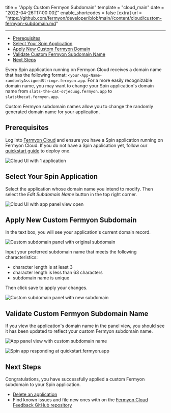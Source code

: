 title = "Apply Custom Fermyon Subdomain"
template = "cloud_main"
date = "2022-04-26T17:00:00Z"
enable_shortcodes = false
[extra]
url = "https://github.com/fermyon/developer/blob/main//content/cloud/custom-fermyon-subdomain.md"

---

- [Prerequisites](#prerequisites)
- [Select Your Spin Application](#select-your-spin-application)
- [Apply New Custom Fermyon Domain](#apply-new-custom-fermyon-domain)
- [Validate Custom Fermyon Subdomain Name](#validate-custom-fermyon-subdomain-name)
- [Next Steps](#next-steps)

Every Spin application running on Fermyon Cloud receives a domain name that has the following format: `<your-App-Name-randomlyAssignedString>.fermyon.app`. For a more easily recognizable domain name, you may want to change your Spin application's domain name from `slats-the-cat-o7jecuug.fermyon.app` to `slatsthecat.fermyon.app`.

Custom Fermyon subdomain names allow you to change the randomly generated domain name for your application.

## Prerequisites

Log into [Fermyon Cloud](https://cloud.fermyon.com) and ensure you have a Spin application running on Fermyon Cloud. If you do not have a Spin application yet, follow our [quickstart guide](quickstart.md) to deploy one. 

![Cloud UI with 1 application](../../static/image/cloud-dash-w-quickstart-app.png)

## Select Your Spin Application

Select the application whose domain name you intend to modify. Then select the *Edit Subdomain Name* button in the top right corner.

![Cloud UI with app panel view open](../../static/image/app-panel-view-w-edit-subdomain-button.png)

## Apply New Custom Fermyon Subdomain

In the text box, you will see your application's current domain record. 

![Custom subdomain panel with original subdomain](../../static/image/custom-subdomain-panel-original.png)

Input your preferred subdomain name that meets the following characteristics:

- character length is at least 3 
- character length is less than 63 characters
- subdomain name is unique 

Then click save to apply your changes. 

![Custom subdomain panel with new subdomain](../../static/image/custom-subdomain-panel-renamed.png)

## Validate Custom Fermyon Subdomain Name

If you view the application's domain name in the panel view, you should see it has been updated to reflect your custom Fermyon subdomain name.

![App panel view with custom subdomain name](../../static/image/custom-subdomain-app-panel-view.png)

![Spin app responding at quickstart.fermyon.app](/static/image/quickstart-custom-subdomain.png)

## Next Steps

Congratulations, you have successfully applied a custom Fermyon subdomain to your Spin application. 

- [Delete an application](delete)
- Find known issues and file new ones with on the [Fermyon Cloud Feedback GitHub repository](https://github.com/fermyon/feedback)

